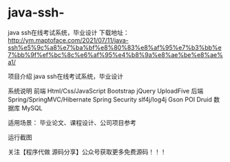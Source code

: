 # java-ssh-
java ssh在线考试系统，毕业设计
 下载地址：http://ym.maptoface.com/2021/07/11/java-ssh%e5%9c%a8%e7%ba%bf%e8%80%83%e8%af%95%e7%b3%bb%e7%bb%9f%ef%bc%8c%e6%af%95%e4%b8%9a%e8%ae%be%e8%ae%a1/

项目介绍
java ssh在线考试系统，毕业设计

系统说明
前端
Html/Css/JavaScript
Bootstrap
jQuery
UploadFive
后端
Spring/SpringMVC/Hibernate
Spring Security
slf4j/log4j
Gson
POI
Druid
数据库
MySQL

适用场景：
毕业论文、课程设计、公司项目参考

运行截图




























关注【程序代做 源码分享】公众号获取更多免费源码！！！


